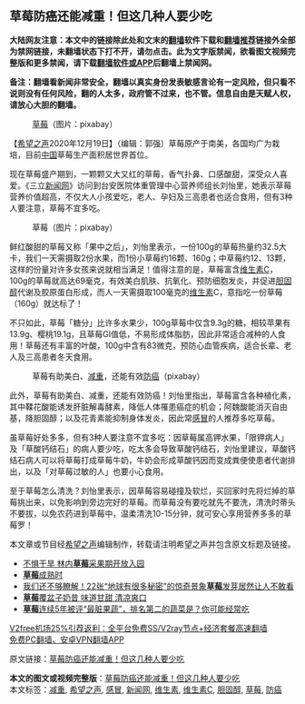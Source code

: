  <h2>草莓防癌还能减重！但这几种人要少吃</h2> <p class="notice"><b>大陆网友注意：本文中的链接除此处和文末的<a href="https://github.com/bannedbook/fanqiang" >翻墙</a>软件下载和<a href="https://github.com/killgcd/justmysocks/blob/master/README.md">翻墙推荐</a>链接外全部为禁网链接，未翻墙状态下打不开，请勿点击。此为文字版禁闻，欲看图文视频完整版和更多禁闻，请下载<a href="https://github.com/bannedbook/fanqiang">翻墙软件或APP</a>后翻墙上禁闻网。</p><p>备注：翻墙看新闻非常安全，翻墙以真实身份发表敏感言论有一定风险，但只看不说则没有任何风险，翻的人太多，政府管不过来，也不管。信息自由是天赋人权，请放心大胆的翻墙。</b></p>  <div class="entry"> <figure><figcaption><a href="https://www.bannedbook.org/bnews/tag/%e8%8d%89%e8%8e%93/" class="st_tag internal_tag" rel="tag" title="标签 草莓 下的日志">草莓</a>（图片：pixabay）</figcaption></figure> <p>【<span class='wp_keywordlink_affiliate'><a href="https://www.soundofhope.org" title="希望之声" target="_blank">希望之声</a></span>2020年12月19日】（编辑：郭强）草莓原产于南美，各国均广为栽培，目前<span class='wp_keywordlink_affiliate'><a href="https://www.bannedbook.org/" title="中国" target="_blank">中国</a></span>草莓生产面积居世界首位。</p> <p>现在草莓盛产期到，一颗颗又大又红的草莓，香气扑鼻、口感酸甜，深受众人喜爱。《三立<span class='wp_keywordlink_affiliate'><a href="https://www.bannedbook.org/" title="新闻网">新闻网</a></span>》访问到台安医院体重管理中心营养师组长刘怡里，她表示草莓营养价值超高，不仅大人小孩爱吃，老人、孕妇及三高患者也适合食用，但有3种人要注意，草莓不宜多吃。</p> <figure><figcaption>草莓（图片：pixabay）</figcaption></figure> <p>鲜红酸甜的草莓又称「果中之后」，刘怡里表示，一份100g的草莓热量约32.5大卡，我们一天需摄取2份水果，而1份小草莓约16颗、160g；中草莓约12、13颗，这样的份量对许多女孩来说就相当满足！值得注意的是，草莓富含<a href="https://www.bannedbook.org/bnews/tag/%E7%BB%B4%E7%94%9F%E7%B4%A0C/" class="st_tag internal_tag" rel="tag" title="标签 维生素C 下的日志">维生素C</a>，100g的草莓就高达69毫克，有效美白肌肤、抗氧化、预防细胞发炎，并促进<a href="https://www.bannedbook.org/bnews/tag/%e8%83%86%e5%9b%ba%e9%86%87/" class="st_tag internal_tag" rel="tag" title="标签 胆固醇 下的日志">胆固醇</a>代谢及胶原蛋白形成，而人一天需摄取100毫克的<a href="https://www.bannedbook.org/bnews/tag/%E7%BB%B4%E7%94%9F%E7%B4%A0/" class="st_tag internal_tag" rel="tag" title="标签 维生素 下的日志">维生素</a>C，意指吃一份草莓（160g）就达标了！</p>  <p>不只如此，草莓「糖分」比许多水果少，100g草莓中仅含9.3g的糖，相较苹果有13.9g、樱桃19.1g，且草莓GI值低，不易形成体脂肪，因此非常适合减种的人食用！草莓还有丰富的叶酸，100g中含有83微克，预防心血管疾病，适合长辈、老人及三高患者冬天食用。</p> <figure><figcaption>草莓有助美白、<a href="https://www.bannedbook.org/bnews/tag/%E5%87%8F%E9%87%8D/" class="st_tag internal_tag" rel="tag" title="标签 减重 下的日志">减重</a>，还能有效<a href="https://www.bannedbook.org/bnews/tag/%E9%98%B2%E7%99%8C/" class="st_tag internal_tag" rel="tag" title="标签 防癌 下的日志">防癌</a>（pixabay）</figcaption></figure> <p>此外，草莓有助美白、减重，还能有效防癌！刘怡里指出，草莓富含各种植化素，其中鞣花酸能诱发肝脏解毒酵素，降低人体罹患癌症的机会；阿魏酸能消灭自由基，降胆固醇；以及花青素能抑制身体发炎，因此常<a href="https://www.bannedbook.org/bnews/tag/%E6%84%9F%E5%86%92/" class="st_tag internal_tag" rel="tag" title="标签 感冒 下的日志">感冒</a>的人推荐多吃草莓。</p> <p>虽草莓好处多多，但有3种人要注意不宜多吃：因草莓属高钾水果，「限钾病人」及「草酸钙结石」的病人要少吃，吃太多会导致草酸钙结石，刘怡里建议，草酸钙结石病人可以将草莓打成草莓牛奶，牛奶会形成草酸钙因而变成粪便使患者代谢排出，以及「对草莓过敏的人」也要小心食用。</p>  <p>至于草莓怎么清洗？刘怡里表示，因草莓容易碰撞及软烂，买回家时先将烂掉的草莓挑出来，以免影响到旁边完好的草莓。而草莓没有要吃就先不要洗，清洗时蒂头不要拔，以免农药进到草莓中，温柔清洗10-15分钟，就可安心享用营养多多的草莓罗！</p> <p>本文章或节目经<a href="https://www.bannedbook.org/bnews/tag/%e5%b8%8c%e6%9c%9b%e4%b9%8b%e5%a3%b0/" class="st_tag internal_tag" rel="tag" title="标签 希望之声 下的日志">希望之声</a>编辑制作，转载请注明希望之声并包含原文标题及链接。</p> <ul class='op-related-articles' title='相关阅读'> <li><a href='https://www.bannedbook.org/bnews/taiwannews/20201219/1450740.html' target='_blank'>不惧干旱 林内<b>草莓</b>采果期开放入园</a></li> <li><a href='https://www.bannedbook.org/bnews/ssgc/20201210/1445445.html' target='_blank'><b>草莓</b>成熟时</a></li> <li><a href='https://www.bannedbook.org/bnews/funmedia/20201101/1423793.html' target='_blank'>我们还不够瞭解！22张“地球有很多秘密”的惊奇景象<b>草莓</b>发芽居然让人不敢看</a></li> <li><a href='https://www.bannedbook.org/bnews/comments/20200526/1334320.html' target='_blank'><b>草莓</b>覆盆子奶昔 味道甘甜 清凉爽口</a></li> <li><a href='https://www.bannedbook.org/bnews/comments/20200525/1334062.html' target='_blank'><b>草莓</b>连续5年被评“最脏果蔬”，排名第二的蔬菜是？你可能经常吃</a></li> </ul> <p class="texttj"> <a href="https://www.bannedbook.org/forum23/topic22702.html" target="_blank">V2free机场25%引荐返利：全平台免费SS/V2ray节点+经济套餐高速翻墙</a><br/> <a href="https://github.com/bannedbook/fanqiang/wiki/%E7%A6%81%E9%97%BB%E7%BD%91%E5%AE%89%E5%8D%93%E7%BF%BB%E5%A2%99%E6%96%B0%E9%97%BBAPP" target="_blank">免费PC翻墙、安卓VPN翻墙APP</a></p><p>原文链接：<a class="src_link"  href="https://www.soundofhope.org/post/451489" target="_blank">草莓防癌还能减重！但这几种人要少吃</a></p> <a name='sharetosocial'></a>       <div><b>本文的图文或视频完整版</b>：<a href='https://www.bannedbook.org/bnews/comments/20201220/1451305.html'>草莓防癌还能减重！但这几种人要少吃</a></div>  </div><!--END ENTRY--> <div class="postfooter"> <div>本文标签：<a href="https://www.bannedbook.org/bnews/tag/%E5%87%8F%E9%87%8D/" rel="tag">减重</a>, <a href="https://www.bannedbook.org/bnews/tag/%e5%b8%8c%e6%9c%9b%e4%b9%8b%e5%a3%b0/" rel="tag">希望之声</a>, <a href="https://www.bannedbook.org/bnews/tag/%E6%84%9F%E5%86%92/" rel="tag">感冒</a>, <a href="https://www.bannedbook.org/bnews/tag/%E6%96%B0%E9%97%BB%E7%BD%91/" rel="tag">新闻网</a>, <a href="https://www.bannedbook.org/bnews/tag/%E7%BB%B4%E7%94%9F%E7%B4%A0/" rel="tag">维生素</a>, <a href="https://www.bannedbook.org/bnews/tag/%E7%BB%B4%E7%94%9F%E7%B4%A0C/" rel="tag">维生素C</a>, <a href="https://www.bannedbook.org/bnews/tag/%e8%83%86%e5%9b%ba%e9%86%87/" rel="tag">胆固醇</a>, <a href="https://www.bannedbook.org/bnews/tag/%e8%8d%89%e8%8e%93/" rel="tag">草莓</a>, <a href="https://www.bannedbook.org/bnews/tag/%E9%98%B2%E7%99%8C/" rel="tag">防癌</a></div>  </div><!--END POSTFOOTER--> 